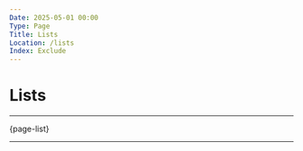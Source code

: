 ```yaml
---
Date: 2025-05-01 00:00
Type: Page
Title: Lists
Location: /lists
Index: Exclude
---
```


# Lists

---

{page-list}

---
